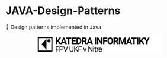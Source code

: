 # JAVA-Design-Patterns
🎨 Design patterns implemented in Java


<!-- Footer -->
<p align="center">
  <img src="/img/KI_logo_home_page-e1521828842826.png" alt="Department of informatics, UKF Nitra, 2020">
</p>  
